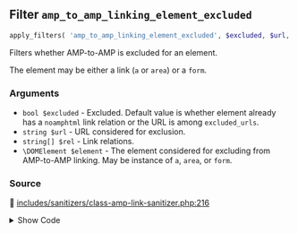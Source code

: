 ## Filter `amp_to_amp_linking_element_excluded`

```php
apply_filters( 'amp_to_amp_linking_element_excluded', $excluded, $url, $rel, $element );
```

Filters whether AMP-to-AMP is excluded for an element.

The element may be either a link (`a` or `area`) or a `form`.

### Arguments

* `bool $excluded` - Excluded. Default value is whether element already has a `noamphtml` link relation or the URL is among `excluded_urls`.
* `string $url` - URL considered for exclusion.
* `string[] $rel` - Link relations.
* `\DOMElement $element` - The element considered for excluding from AMP-to-AMP linking. May be instance of `a`, `area`, or `form`.

### Source

:link: [includes/sanitizers/class-amp-link-sanitizer.php:216](/includes/sanitizers/class-amp-link-sanitizer.php#L216)

<details>
<summary>Show Code</summary>

```php
$excluded = (bool) apply_filters( 'amp_to_amp_linking_element_excluded', $excluded, $url, $rel, $element );
```

</details>
